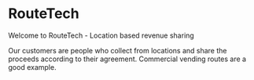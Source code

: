 # RouteTech
Welcome to RouteTech - Location based revenue sharing

Our customers are people who collect from locations and share the proceeds according to their agreement.
Commercial vending routes are a good example.
